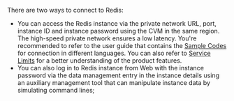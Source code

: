 There are two ways to connect to Redis:
* You can access the Redis instance via the private network URL, port, instance ID and instance password using the CVM in the same region. The high-speed private network ensures a low latency. You're recommended to refer to the user guide that contains the [Sample Codes](/doc/product/239/PHP链接代码示例) for connection in different languages. You can also refer to [Service Limits](/doc/product/239/使用限制) for a better understanding of the product features.
* You can also log in to Redis instance from Web with the instance password via the data management entry in the instance details using an auxiliary management tool that can manipulate instance data by simulating command lines; 

